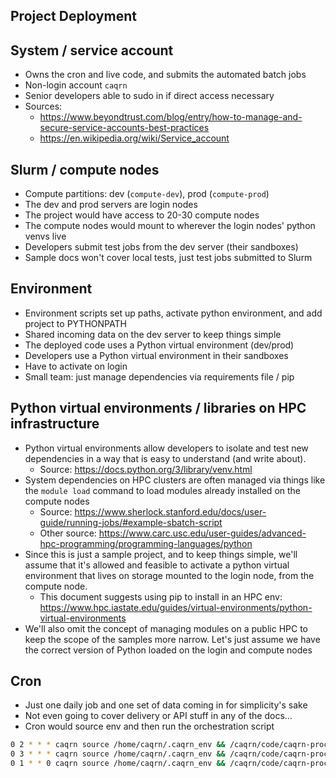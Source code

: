 Project Deployment
---

## System / service account

- Owns the cron and live code, and submits the automated batch jobs
- Non-login account `caqrn`
- Senior developers able to sudo in if direct access necessary
- Sources: 
    - https://www.beyondtrust.com/blog/entry/how-to-manage-and-secure-service-accounts-best-practices
    - https://en.wikipedia.org/wiki/Service_account

## Slurm / compute nodes

- Compute partitions: dev (`compute-dev`), prod (`compute-prod`)
- The dev and prod servers are login nodes
- The project would have access to 20-30 compute nodes
- The compute nodes would mount to wherever the login nodes' python venvs live
- Developers submit test jobs from the dev server (their sandboxes)
- Sample docs won't cover local tests, just test jobs submitted to Slurm

## Environment

- Environment scripts set up paths, activate python environment, and add project to PYTHONPATH
- Shared incoming data on the dev server to keep things simple
- The deployed code uses a Python virtual environment (dev/prod)
- Developers use a Python virtual environment in their sandboxes
- Have to activate on login
- Small team: just manage dependencies via requirements file / pip

## Python virtual environments / libraries on HPC infrastructure

- Python virtual environments allow developers to isolate and test new dependencies in a way that is easy to understand (and write about).
  - Source: https://docs.python.org/3/library/venv.html
- System dependencies on HPC clusters are often managed via things like the `module load` command to load modules already installed on the compute nodes 
  - Source: https://www.sherlock.stanford.edu/docs/user-guide/running-jobs/#example-sbatch-script
  - Other source: https://www.carc.usc.edu/user-guides/advanced-hpc-programming/programming-languages/python
- Since this is just a sample project, and to keep things simple, we'll assume that it's allowed and feasible to activate a python virtual environment that lives on storage mounted to the login node, from the compute node.
  - This document suggests using pip to install in an HPC env: https://www.hpc.iastate.edu/guides/virtual-environments/python-virtual-environments
- We'll also omit the concept of managing modules on a public HPC to keep the scope of the samples more narrow.  Let's just assume we have the correct version of Python loaded on the login and compute nodes

## Cron

- Just one daily job and one set of data coming in for simplicity's sake
- Not even going to cover delivery or API stuff in any of the docs...
- Cron would source env and then run the orchestration script

```bash
0 2 * * * caqrn source /home/caqrn/.caqrn_env && /caqrn/code/caqrn-processing/scripts/download_data.sh
0 3 * * * caqrn source /home/caqrn/.caqrn_env && /caqrn/code/caqrn-processing/scripts/submit_daily_job.sh
0 1 * * 0 caqrn source /home/caqrn/.caqrn_env && /caqrn/code/caqrn-processing/scripts/cleanup.sh
```


